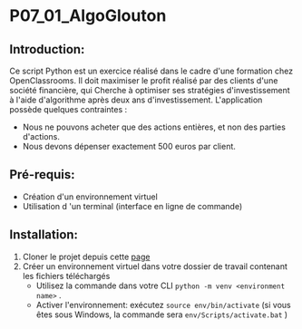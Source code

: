 # P07_01_AlgoGlouton
## Introduction:

  Ce script Python est un exercice réalisé dans le cadre d\'une formation chez OpenClassrooms.
Il doit maximiser le profit réalisé par des clients d'une société financière,
qui Cherche à optimiser ses stratégies d'investissement à l'aide d'algorithme après deux ans d'investissement.
L\'application possède  quelques contraintes : 
  - Nous ne pouvons acheter que des actions entières, et non des parties d'actions.   
  - Nous devons dépenser exactement 500 euros par client.   
  
## Pré-requis:

- Création d'un environnement virtuel
- Utilisation d \'un terminal (interface en ligne de commande)

## Installation:

1. Cloner le projet depuis cette [page](https://github.com/RenoFar/P07_01_AlgoGlouton/ "P07_01_AlgoGlouton")
2. Créer un environnement virtuel dans votre dossier de travail contenant les fichiers téléchargés
	- Utilisez la commande dans votre CLI `python -m venv <environment name>`  .
	- Activer l'environnement: exécutez `source env/bin/activate`  (si vous êtes sous Windows, la commande sera `env/Scripts/activate.bat`  )
